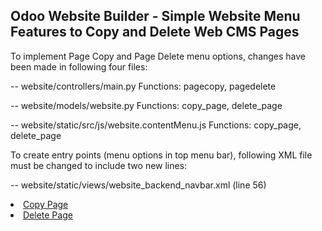 Odoo Website Builder - Simple Website Menu Features to Copy and Delete Web CMS Pages
------------------------------------------------------------------------------------

To implement Page Copy and Page Delete menu options, changes have been made in following four files:

-- website/controllers/main.py
Functions: pagecopy, pagedelete

-- website/models/website.py
Functions: copy_page, delete_page

-- website/static/src/js/website.contentMenu.js
Functions: copy_page, delete_page

To create entry points (menu options in top menu bar), following XML file must be changed to include two new lines:

-- website/static/views/website_backend_navbar.xml (line 56)

   <li groups="base.group_website_designer"><a href="#" data-action="copy_page">Copy Page</a></li>
   <li groups="base.group_website_designer"><a href="#" data-action="delete_page">Delete Page</a></li>
